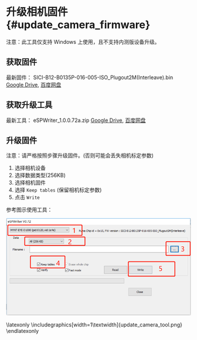 # 升级相机固件 {#update_camera_firmware}

注意：此工具仅支持 Windows 上使用，且不支持内测版设备升级。

## 获取固件

最新固件： SICI-B12-B0135P-016-005-ISO_Plugout2M(Interleave).bin [Google Drive](https://drive.google.com/open?id=1gAbTf6W10a8iwT7L9TceMVgxQCWKnEsx), [百度网盘](https://pan.baidu.com/s/1sZKxugg5P8Dk5QgneA9ttw)

## 获取升级工具

最新工具： eSPWriter_1.0.0.72a.zip [Google Drive](https://drive.google.com/open?id=1gAbTf6W10a8iwT7L9TceMVgxQCWKnEsx), [百度网盘](https://pan.baidu.com/s/1sZKxugg5P8Dk5QgneA9ttw)

## 升级固件

注意：请严格按照步骤升级固件。(否则可能会丢失相机标定参数)

1. 选择相机设备
2. 选择数据类型(256KB)
3. 选择相机固件
4. 选择 `Keep tables` (保留相机标定参数)
5. 点击 `Write`

参考图示使用工具：

![update tool](update_camera_tool.png)

\latexonly
\includegraphics[width=1\textwidth]{update_camera_tool.png}
\endlatexonly
